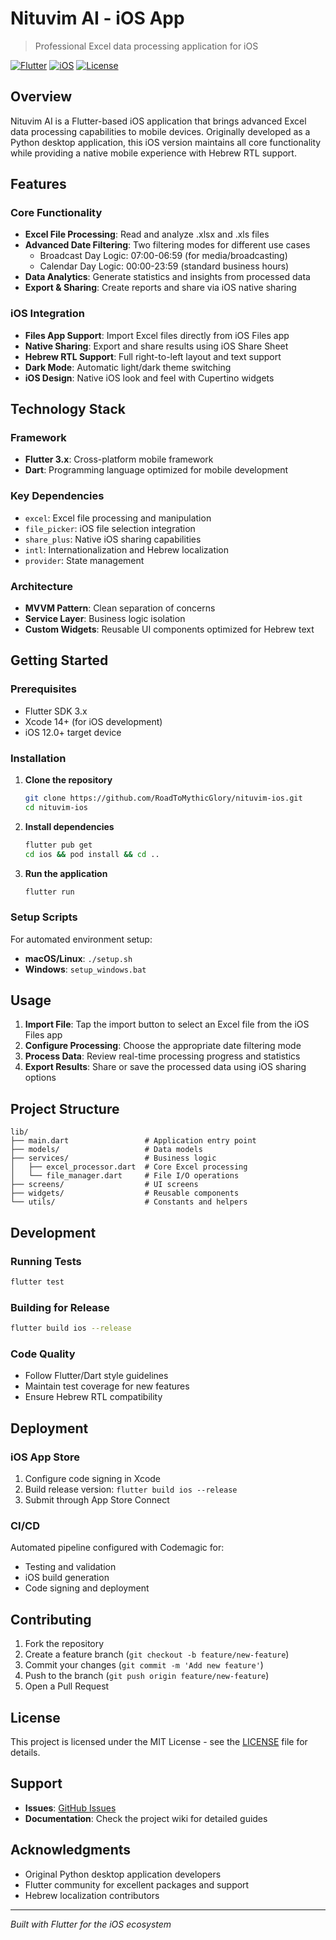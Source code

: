 # Nituvim AI - iOS App

> Professional Excel data processing application for iOS

[![Flutter](https://img.shields.io/badge/Flutter-3.x-02569B?logo=flutter)](https://flutter.dev)
[![iOS](https://img.shields.io/badge/iOS-12.0+-000000?logo=apple)](https://developer.apple.com/ios/)
[![License](https://img.shields.io/badge/License-MIT-green.svg)](LICENSE)

## Overview

Nituvim AI is a Flutter-based iOS application that brings advanced Excel data processing capabilities to mobile devices. Originally developed as a Python desktop application, this iOS version maintains all core functionality while providing a native mobile experience with Hebrew RTL support.

## Features

### Core Functionality
- **Excel File Processing**: Read and analyze .xlsx and .xls files
- **Advanced Date Filtering**: Two filtering modes for different use cases
  - Broadcast Day Logic: 07:00-06:59 (for media/broadcasting)
  - Calendar Day Logic: 00:00-23:59 (standard business hours)
- **Data Analytics**: Generate statistics and insights from processed data
- **Export & Sharing**: Create reports and share via iOS native sharing

### iOS Integration
- **Files App Support**: Import Excel files directly from iOS Files app
- **Native Sharing**: Export and share results using iOS Share Sheet
- **Hebrew RTL Support**: Full right-to-left layout and text support
- **Dark Mode**: Automatic light/dark theme switching
- **iOS Design**: Native iOS look and feel with Cupertino widgets

## Technology Stack

### Framework
- **Flutter 3.x**: Cross-platform mobile framework
- **Dart**: Programming language optimized for mobile development

### Key Dependencies
- `excel`: Excel file processing and manipulation
- `file_picker`: iOS file selection integration
- `share_plus`: Native iOS sharing capabilities
- `intl`: Internationalization and Hebrew localization
- `provider`: State management

### Architecture
- **MVVM Pattern**: Clean separation of concerns
- **Service Layer**: Business logic isolation
- **Custom Widgets**: Reusable UI components optimized for Hebrew text

## Getting Started

### Prerequisites
- Flutter SDK 3.x
- Xcode 14+ (for iOS development)
- iOS 12.0+ target device

### Installation

1. **Clone the repository**
   ```bash
   git clone https://github.com/RoadToMythicGlory/nituvim-ios.git
   cd nituvim-ios
   ```

2. **Install dependencies**
   ```bash
   flutter pub get
   cd ios && pod install && cd ..
   ```

3. **Run the application**
   ```bash
   flutter run
   ```

### Setup Scripts
For automated environment setup:
- **macOS/Linux**: `./setup.sh`
- **Windows**: `setup_windows.bat`

## Usage

1. **Import File**: Tap the import button to select an Excel file from the iOS Files app
2. **Configure Processing**: Choose the appropriate date filtering mode
3. **Process Data**: Review real-time processing progress and statistics
4. **Export Results**: Share or save the processed data using iOS sharing options

## Project Structure

```
lib/
├── main.dart                 # Application entry point
├── models/                   # Data models
├── services/                 # Business logic
│   ├── excel_processor.dart  # Core Excel processing
│   └── file_manager.dart     # File I/O operations
├── screens/                  # UI screens
├── widgets/                  # Reusable components
└── utils/                    # Constants and helpers
```

## Development

### Running Tests
```bash
flutter test
```

### Building for Release
```bash
flutter build ios --release
```

### Code Quality
- Follow Flutter/Dart style guidelines
- Maintain test coverage for new features
- Ensure Hebrew RTL compatibility

## Deployment

### iOS App Store
1. Configure code signing in Xcode
2. Build release version: `flutter build ios --release`
3. Submit through App Store Connect

### CI/CD
Automated pipeline configured with Codemagic for:
- Testing and validation
- iOS build generation
- Code signing and deployment

## Contributing

1. Fork the repository
2. Create a feature branch (`git checkout -b feature/new-feature`)
3. Commit your changes (`git commit -m 'Add new feature'`)
4. Push to the branch (`git push origin feature/new-feature`)
5. Open a Pull Request

## License

This project is licensed under the MIT License - see the [LICENSE](LICENSE) file for details.

## Support

- **Issues**: [GitHub Issues](https://github.com/RoadToMythicGlory/nituvim-ios/issues)
- **Documentation**: Check the project wiki for detailed guides

## Acknowledgments

- Original Python desktop application developers
- Flutter community for excellent packages and support
- Hebrew localization contributors

---

*Built with Flutter for the iOS ecosystem* 